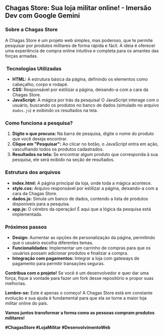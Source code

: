 ##  Chagas Store: Sua loja militar online! - Imersão Dev com Google Gemini

###  Sobre a Chagas Store
A Chagas Store é um projeto web simples, mas poderoso, que te permite pesquisar por produtos militares de forma rápida e fácil. A ideia é oferecer uma experiência de compra online intuitiva e completa para os amantes das forças armadas.

### ️ Tecnologias Utilizadas
* **HTML:** A estrutura básica da página, definindo os elementos como cabeçalho, corpo e rodapé.
* **CSS:** Responsável por estilizar a página, deixando-a com a cara da Chagas Store.
* **JavaScript:** A mágica por trás da pesquisa! O JavaScript interage com o usuário, buscando os produtos no banco de dados (simulado no arquivo `dados.js`) e exibindo os resultados na tela.

###  Como funciona a pesquisa?
1. **Digite o que procura:** Na barra de pesquisa, digite o nome do produto que você deseja encontrar.
2. **Clique em "Pesquisar":** Ao clicar no botão, o JavaScript entra em ação, vasculhando todos os produtos cadastrados.
3. **Resultados na tela:** Se encontrar algum produto que corresponda à sua pesquisa, ele será exibido na seção de resultados.

###  Estrutura dos arquivos
* **index.html:** A página principal da loja, onde toda a mágica acontece.
* **style.css:** Arquivo responsável por estilizar a página, deixando-a com a cara da Chagas Store.
* **dados.js:** Simula um banco de dados, contendo a lista de produtos disponíveis para a pesquisa.
* **app.js:** O cérebro da operação! É aqui que a lógica da pesquisa está implementada.

###  Próximos passos
* **Design:** Aumentar as opções de personalização da página, permitindo que o usuário escolha diferentes temas.
* **Funcionalidades:** Implementar um carrinho de compras para que os usuários possam adicionar produtos e finalizar a compra.
* **Integração com pagamentos:** Integrar a loja com gateways de pagamento para permitir transações seguras.

**Contribua com o projeto!**
Se você é um desenvolvedor e quer dar uma força, fique à vontade para fazer um fork desse repositório e propor suas melhorias. 

**Lembre-se:** Este é apenas o começo! A Chagas Store está em constante evolução e sua ajuda é fundamental para que ela se torne a maior loja militar online do país.

**Vamos juntos transformar a forma como as pessoas compram produtos militares!** 

**#ChagasStore #LojaMilitar #DesenvolvimentoWeb**
